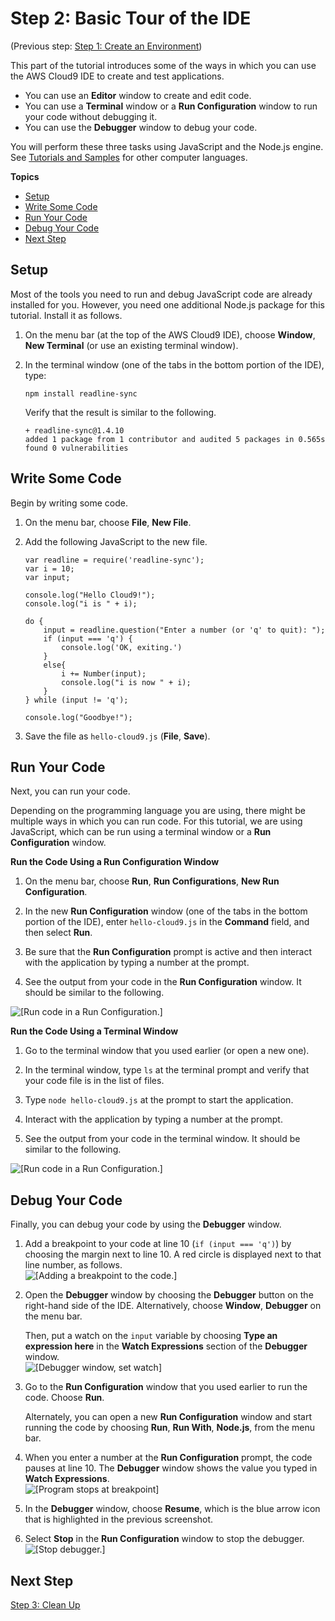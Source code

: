 # Step 2: Basic Tour of the IDE<a name="tutorial-tour-ide-cli-step2"></a>

\(Previous step: [Step 1: Create an Environment](tutorial-create-environment-cli-step1.md)\)

This part of the tutorial introduces some of the ways in which you can use the AWS Cloud9 IDE to create and test applications\.
+ You can use an **Editor** window to create and edit code\.
+ You can use a **Terminal** window or a **Run Configuration** window to run your code without debugging it\.
+ You can use the **Debugger** window to debug your code\.

You will perform these three tasks using JavaScript and the Node\.js engine\. See [Tutorials and Samples](tutorials.md) for other computer languages\.

**Topics**
+ [Setup](#w14aac11c15c25b5b9)
+ [Write Some Code](#w14aac11c15c25b5c11)
+ [Run Your Code](#w14aac11c15c25b5c13)
+ [Debug Your Code](#w14aac11c15c25b5c15)
+ [Next Step](#tutorial-tour-ide-cli-step2-next)

## Setup<a name="w14aac11c15c25b5b9"></a>

Most of the tools you need to run and debug JavaScript code are already installed for you\. However, you need one additional Node\.js package for this tutorial\. Install it as follows\.

1. On the menu bar \(at the top of the AWS Cloud9 IDE\), choose **Window**, **New Terminal** \(or use an existing terminal window\)\.

1. In the terminal window \(one of the tabs in the bottom portion of the IDE\), type:

   ```
   npm install readline-sync
   ```

   Verify that the result is similar to the following\.

   ```
   + readline-sync@1.4.10
   added 1 package from 1 contributor and audited 5 packages in 0.565s
   found 0 vulnerabilities
   ```

## Write Some Code<a name="w14aac11c15c25b5c11"></a>

Begin by writing some code\.

1. On the menu bar, choose **File**, **New File**\.

1. Add the following JavaScript to the new file\.

   ```
   var readline = require('readline-sync');
   var i = 10;
   var input;
   
   console.log("Hello Cloud9!");
   console.log("i is " + i);
   
   do {
       input = readline.question("Enter a number (or 'q' to quit): ");
       if (input === 'q') {
           console.log('OK, exiting.')
       }
       else{
           i += Number(input);
           console.log("i is now " + i);
       }
   } while (input != 'q');
   
   console.log("Goodbye!");
   ```

1. Save the file as `hello-cloud9.js` \(**File**, **Save**\)\.

## Run Your Code<a name="w14aac11c15c25b5c13"></a>

Next, you can run your code\.

Depending on the programming language you are using, there might be multiple ways in which you can run code\. For this tutorial, we are using JavaScript, which can be run using a terminal window or a **Run Configuration** window\.

**Run the Code Using a Run Configuration Window**

1. On the menu bar, choose **Run**, **Run Configurations**, **New Run Configuration**\.

1. In the new **Run Configuration** window \(one of the tabs in the bottom portion of the IDE\), enter `hello-cloud9.js` in the **Command** field, and then select **Run**\.

1. Be sure that the **Run Configuration** prompt is active and then interact with the application by typing a number at the prompt\.

1. See the output from your code in the **Run Configuration** window\. It should be similar to the following\.

![\[Run code in a Run Configuration.\]](http://docs.aws.amazon.com/cloud9/latest/user-guide/images/basic-ide-run-run-config.png)

**Run the Code Using a Terminal Window**

1. Go to the terminal window that you used earlier \(or open a new one\)\.

1. In the terminal window, type `ls` at the terminal prompt and verify that your code file is in the list of files\.

1. Type `node hello-cloud9.js` at the prompt to start the application\.

1. Interact with the application by typing a number at the prompt\.

1. See the output from your code in the terminal window\. It should be similar to the following\.

![\[Run code in a Run Configuration.\]](http://docs.aws.amazon.com/cloud9/latest/user-guide/images/basic-ide-run-terminal.png)

## Debug Your Code<a name="w14aac11c15c25b5c15"></a>

Finally, you can debug your code by using the **Debugger** window\.

1. Add a breakpoint to your code at line 10 \(`if (input === 'q')`\) by choosing the margin next to line 10\. A red circle is displayed next to that line number, as follows\.  
![\[Adding a breakpoint to the code.\]](http://docs.aws.amazon.com/cloud9/latest/user-guide/images/basic-ide-debug-breakpoint.png)

1. Open the **Debugger** window by choosing the **Debugger** button on the right\-hand side of the IDE\. Alternatively, choose **Window**, **Debugger** on the menu bar\.

   Then, put a watch on the `input` variable by choosing **Type an expression here** in the **Watch Expressions** section of the **Debugger** window\.  
![\[Debugger window, set watch\]](http://docs.aws.amazon.com/cloud9/latest/user-guide/images/basic-ide-debug-watch.png)

1. Go to the **Run Configuration** window that you used earlier to run the code\. Choose **Run**\.

   Alternately, you can open a new **Run Configuration** window and start running the code by choosing **Run**, **Run With**, **Node\.js**, from the menu bar\.

1. When you enter a number at the **Run Configuration** prompt, the code pauses at line 10\. The **Debugger** window shows the value you typed in **Watch Expressions**\.  
![\[Program stops at breakpoint\]](http://docs.aws.amazon.com/cloud9/latest/user-guide/images/basic-ide-debug-break.png)

1. In the **Debugger** window, choose **Resume**, which is the blue arrow icon that is highlighted in the previous screenshot\.

1. Select **Stop** in the **Run Configuration** window to stop the debugger\.  
![\[Stop debugger.\]](http://docs.aws.amazon.com/cloud9/latest/user-guide/images/basic-ide-debug-stop.png)

## Next Step<a name="tutorial-tour-ide-cli-step2-next"></a>

[Step 3: Clean Up](tutorial-clean-up-cli-step3.md)